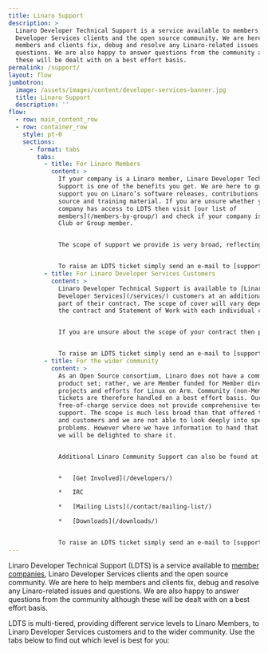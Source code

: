 ```yaml
---
title: Linaro Support
description: >
  Linaro Developer Technical Support is a service available to members, Linaro
  Developer Services clients and the open source community. We are here to help
  members and clients fix, debug and resolve any Linaro-related issues and
  questions. We are also happy to answer questions from the community although
  these will be dealt with on a best effort basis.
permalink: /support/
layout: flow
jumbotron:
  image: /assets/images/content/developer-services-banner.jpg
  title: Linaro Support
  description: ''
flow:
  - row: main_content_row
  - row: container_row
    style: pt-0
    sections:
      - format: tabs
        tabs:
          - title: For Linaro Members
            content: >
              If your company is a Linaro member, Linaro Developer Technical
              Support is one of the benefits you get. We are here to guide and
              support you on Linaro’s software releases, contributions to open
              source and training material. If you are unsure whether your
              company has access to LDTS then visit [our list of
              members](/members-by-group/) and check if your company is a Core,
              Club or Group member.


              The scope of support we provide is very broad, reflecting the many different areas Linaro operates in. Examples of technologies around which we provide support include GNU and LLVM toolchains for Arm platforms, Linux kernel (including mainline, Linaro Stable Kernel and kernel testing), power optimization and testing, OP-TEE, QEMU/KVM, LAVA, SQUAD and any work by your landing team.


              To raise an LDTS ticket simply send an e-mail to [support@linaro.org](mailto:support@linaro.org) from your company e-mail address or, if you prefer, register using your company e-mail address at [https://support.linaro.org](https://support.linaro.org). LDTS uses domain names to prioritize tickets from member companies, if you do not use your company e-mail address then your ticket will not be prioritized correctly.
          - title: For Linaro Developer Services Customers
            content: >
              Linaro Developer Technical Support is available to [Linaro
              Developer Services](/services/) customers at an additional fee as
              part of their contract. The scope of cover will vary depending on
              the contract and Statement of Work with each individual customer.


              If you are unsure about the scope of your contract then please raise a ticket with us nonetheless. Our engineers are briefed on the support levels for each customer and if you do not receive support as part of your contract we will treat your query as a community ticket (see next tab).


              To raise an LDTS ticket simply send an e-mail to [support@linaro.org](mailto:support@linaro.org) from company e-mail address or, if you prefer, register using your company e-mail address at [https://support.linaro.org](https://support.linaro.org). LDTS uses domain names to prioritize tickets from our customers, if you do not use your company e-mail address then your ticket will not be prioritized correctly.
          - title: For the wider community
            content: >
              As an Open Source consortium, Linaro does not have a commercial
              product set; rather, we are Member funded for Member directed
              projects and efforts for Linux on Arm. Community (non-Member)
              tickets are therefore handled on a best effort basis. Our
              free-of-charge service does not provide comprehensive technical
              support. The scope is much less broad than that offered to members
              and customers and we are not able to look deeply into specific
              problems. However where we have information to hand that can help,
              we will be delighted to share it.


              Additional Linaro Community Support can also be found at:


              *   [Get Involved](/developers/)

              *   IRC

              *   [Mailing Lists](/contact/mailing-list/)

              *   [Downloads](/downloads/)


              To raise an LDTS ticket simply send an e-mail to [support@linaro.org](mailto:support@linaro.org) or, if you prefer, register at [https://support.linaro.org](https://support.linaro.org/).
---
```

Linaro Developer Technical Support (LDTS) is a service available to [member companies](https://www.linaro.org/membership/), Linaro Developer Services clients and the open source community. We are here to help members and clients fix, debug and resolve any Linaro-related issues and questions. We are also happy to answer questions from the community although these will be dealt with on a best effort basis.

LDTS is multi-tiered, providing different service levels to Linaro Members, to Linaro Developer Services customers
and to the wider community. Use the tabs below to find out which level is best for you: